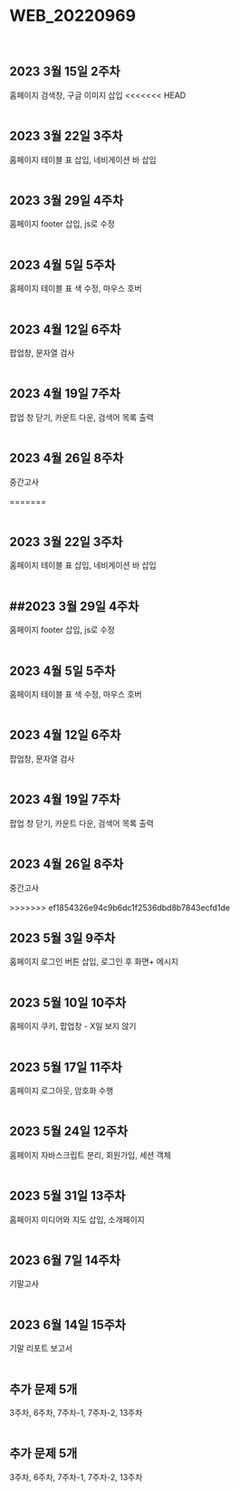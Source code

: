 # WEB_20220969
 <br>
<h2>2023 3월 15일 2주차</h2> 홈페이지 검색창, 구글 이미지 삽입
<<<<<<< HEAD
  <br> <br>
<h2>2023 3월 22일 3주차</h2> 홈페이지 테이블 표 삽입, 네비게이션 바 삽입
  <br> <br>
<h2>2023 3월 29일 4주차</h2> 홈페이지 footer 삽입, js로 수정
  <br> <br>
<h2>2023 4월 5일 5주차</h2> 홈페이지 테이블 표 색 수정, 마우스 호버
  <br> <br>
<h2>2023 4월 12일 6주차</h2> 팝업창, 문자열 검사
  <br> <br>
<h2>2023 4월 19일 7주차</h2> 팝업 창 닫기, 카운트 다운, 검색어 목록 출력
  <br> <br>
<h2>2023 4월 26일 8주차</h2> 중간고사
  <br> <br>
=======
 <br>
  <br>
<h2>2023 3월 22일 3주차</h2> 홈페이지 테이블 표 삽입, 네비게이션 바 삽입
  <br>
   <br>
<h2>##2023 3월 29일 4주차</h2> 홈페이지 footer 삽입, js로 수정
  <br>
   <br>
<h2>2023 4월 5일 5주차</h2> 홈페이지 테이블 표 색 수정, 마우스 호버
  <br>
   <br>
<h2>2023 4월 12일 6주차</h2> 팝업창, 문자열 검사
  <br>
   <br>
<h2>2023 4월 19일 7주차</h2> 팝업 창 닫기, 카운트 다운, 검색어 목록 출력
  <br>
   <br>
<h2>2023 4월 26일 8주차</h2> 중간고사
  <br>
   <br>
>>>>>>> ef1854326e94c9b6dc1f2536dbd8b7843ecfd1de
<h2>2023 5월 3일 9주차 </h2>홈페이지 로그인 버튼 삽입, 로그인 후 화면+ 메시지
  <br> <br>
<h2>2023 5월 10일 10주차 </h2>홈페이지 쿠키, 팝업창 - X일 보지 않기
  <br> <br>
<h2>2023 5월 17일 11주차 </h2>홈페이지 로그아웃, 암호화 수행
  <br> <br>
<h2>2023 5월 24일 12주차 </h2>홈페이지 자바스크립트 분리, 회원가입, 세션 객체
  <br> <br>
<h2>2023 5월 31일 13주차 </h2>홈페이지 미디어와 지도 삽입, 소개페이지
  <br> <br>
<h2>2023 6월 7일 14주차 </h2>기말고사
  <br> <br>
<h2>2023 6월 14일 15주차 </h2>기말 리포트 보고서
  <br> <br>
  <h2>추가 문제 5개</h2>3주차, 6주차, 7주차-1, 7주차-2, 13주차
  <br> <br>
<h2>추가 문제 5개</h2>3주차, 6주차, 7주차-1, 7주차-2, 13주차
 </div>
